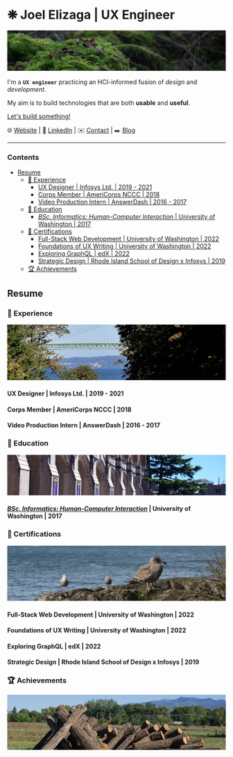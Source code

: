 # ❋ Joel Elizaga | UX Engineer

![A mossy rock resting on the forest floor.](/img/mossy-rock.jpg)

I'm a **`UX engineer`** practicing an HCI-informed fusion of *design* and
*development*.

My aim is to build technologies that are both **usable** and **useful**.

[Let's build something!](https://joelelizaga.com/#contact)

🌐 [Website](https://joelelizaga.com) | 👔 [LinkedIn](https://linkedin.com/joel-elizaga) | ✉️ [Contact](https://joelelizaga.com/#contact) | ✒️ [Blog](https://joelelizaga.com/blog)

---

### Contents

<!-- vim-markdown-toc GFM -->

* [Resume](#resume)
  * [💼 Experience](#-experience)
    * [UX Designer | Infosys Ltd. | 2019 - 2021](#ux-designer--infosys-ltd--2019---2021)
    * [Corps Member | AmeriCorps NCCC | 2018](#corps-member--americorps-nccc--2018)
    * [Video Production Intern | AnswerDash | 2016 - 2017](#video-production-intern--answerdash--2016---2017)
  * [🧮 Education](#-education)
    * [*BSc. Informatics: Human-Computer Interaction* | University of Washington | 2017](#bsc-informatics-human-computer-interaction--university-of-washington--2017)
  * [📘 Certifications](#-certifications)
    * [Full-Stack Web Development | University of Washington | 2022](#full-stack-web-development--university-of-washington--2022)
    * [Foundations of UX Writing | University of Washington | 2022](#foundations-of-ux-writing--university-of-washington--2022)
    * [Exploring GraphQL | edX | 2022](#exploring-graphql--edx--2022)
    * [Strategic Design | Rhode Island School of Design x Infosys | 2019](#strategic-design--rhode-island-school-of-design-x-infosys--2019)
  * [🏆 Achievements](#-achievements)

<!-- vim-markdown-toc -->

## Resume

### 💼 Experience

![Tacoma Narrows bridge.](/img/tacoma-narrows-bridge.jpg)

#### UX Designer | Infosys Ltd. | 2019 - 2021

#### Corps Member | AmeriCorps NCCC | 2018

#### Video Production Intern | AnswerDash | 2016 - 2017

### 🧮 Education

![The front steps of Suzzallo Library at the University of Washington.](/img/uw.jpg)

#### *[BSc. Informatics: Human-Computer Interaction](https://ischool.uw.edu/programs/informatics/focus-areas#hci)* | University of Washington | 2017

### 📘 Certifications

![Seagulls on a rocky seashore.](/img/seagulls.jpg)

#### Full-Stack Web Development | University of Washington | 2022

#### Foundations of UX Writing | University of Washington | 2022

#### Exploring GraphQL | edX | 2022

#### Strategic Design | Rhode Island School of Design x Infosys | 2019

### 🏆 Achievements

![Fence posts for a buck & rail fence.](/img/fence-posts.jpg)
